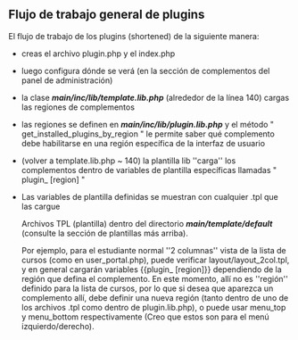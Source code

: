 ## Flujo de trabajo general de plugins

El flujo de trabajo de los plugins (shortened) de la siguiente manera:

*   creas el archivo plugin.php y el index.php

* luego configura dónde se verá (en la sección de complementos del panel de administración)

* la clase ***main/inc/lib/template.lib.php*** (alrededor de la línea 140) cargas las regiones de complementos

* las regiones se definen en ***main/inc/lib/plugin.lib.php*** y el método &quot; get_installed_plugins_by_region &quot; le permite saber qué complemento debe habilitarse en una región específica de la interfaz de usuario

* (volver a template.lib.php ~ 140) la plantilla lib ''carga'' los complementos dentro de variables de plantilla específicas llamadas &quot; plugin_ [region] &quot;

* Las variables de plantilla definidas se muestran con cualquier .tpl que las cargue

  Archivos TPL (plantilla) dentro del directorio ***main/template/default*** (consulte la sección de plantillas más arriba).

  Por ejemplo, para el estudiante normal ''2 columnas'' vista de la lista de cursos (como en user_portal.php), puede verificar layout/layout_2col.tpl, y en general cargarán variables {{plugin_ [region]}} dependiendo de la región que defina el complemento. En este momento, allí no es ''región'' definido para la lista de cursos, por lo que si desea que aparezca un complemento allí, debe definir una nueva región (tanto dentro de uno de los archivos .tpl como dentro de plugin.lib.php), o puede usar menu_top y menu_bottom respectivamente (Creo que estos son para el menú izquierdo/derecho).